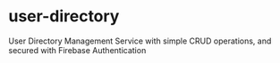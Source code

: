 # user-directory
User Directory Management Service with simple CRUD operations, and secured with Firebase Authentication
